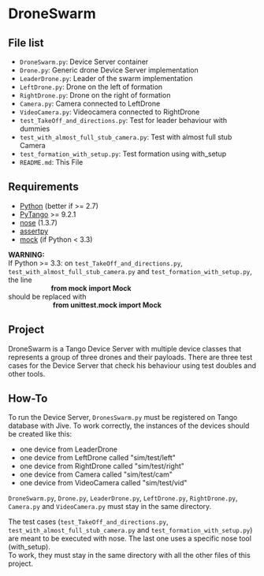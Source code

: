 DroneSwarm
==========


File list
----------
* `DroneSwarm.py`: Device Server container  
* `Drone.py`: Generic drone Device Server implementation  
* `LeaderDrone.py`: Leader of the swarm implementation  
* `LeftDrone.py`: Drone on the left of formation  
* `RightDrone.py`: Drone on the right of formation  
* `Camera.py`: Camera connected to LeftDrone  
* `VideoCamera.py`: Videocamera connected to RightDrone  
* `test_TakeOff_and_directions.py`: Test for leader behaviour with dummies  
* `test_with_almost_full_stub_camera.py`: Test with almost full stub Camera  
* `test_formation_with_setup.py`: Test formation using with_setup  
* `README.md`: This File


Requirements
-------------
* [Python](https://www.python.org/) (better if >= 2.7)
* [PyTango](https://pytango.readthedocs.io/en/stable/) >= 9.2.1
* [nose](https://nose.readthedocs.io/en/latest/index.html) (1.3.7)
* [assertpy](https://github.com/ActivisionGameScience/assertpy)
* [mock](https://github.com/testing-cabal/mock) (if Python < 3.3)

**WARNING:**  
If Python >= 3.3:
on `test_TakeOff_and_directions.py`, `test_with_almost_full_stub_camera.py` and
`test_formation_with_setup.py`, the line  
&nbsp; &nbsp; &nbsp; &nbsp; &nbsp; &nbsp; &nbsp; &nbsp; &nbsp; &nbsp; &nbsp; **from mock import Mock**  
should be replaced with  
&nbsp; &nbsp; &nbsp; &nbsp; &nbsp; &nbsp; &nbsp; &nbsp; &nbsp; &nbsp; &nbsp; &nbsp;**from unittest.mock import Mock**



Project
--------
DroneSwarm is a Tango Device Server with multiple device classes that represents a group of three
drones and their payloads. There are three test cases for the Device Server that check his
behaviour using test doubles and other tools.


How-To
-------
To run the Device Server, `DronesSwarm.py` must be registered on Tango database with Jive.
To work correctly, the instances of the devices should be created like this:
- one device from LeaderDrone
- one device from LeftDrone called "sim/test/left"
- one device from RightDrone called "sim/test/right"
- one device from Camera called "sim/test/cam"
- one device from VideoCamera called "sim/test/vid"  

`DroneSwarm.py`, `Drone.py`, `LeaderDrone.py`, `LeftDrone.py`, `RightDrone.py`, `Camera.py` and `VideoCamera.py`
must stay in the same directory.

The test cases (`test_TakeOff_and_directions.py`, `test_with_almost_full_stub_camera.py` and
`test_formation_with_setup.py`) are meant to be executed with nose. The last one uses a specific
nose tool (with_setup).  
To work, they must stay in the same directory with all the other files of this project.
